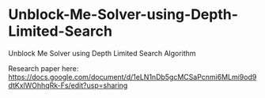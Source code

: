 # Unblock-Me-Solver-using-Depth-Limited-Search
Unblock Me Solver using Depth Limited Search Algorithm

Research paper here: https://docs.google.com/document/d/1eLN1nDb5gcMCSaPcnmi6MLmi9od9dtKxlWOhhqRk-Fs/edit?usp=sharing
